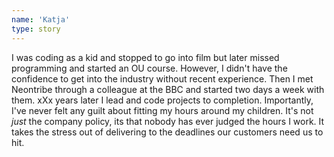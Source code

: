 ```yaml
---
name: 'Katja'
type: story
---
```


I was coding as a kid and stopped to go into film but later missed programming and started an OU course. However, I didn't have the confidence to get into the industry without recent experience. Then I met Neontribe through a colleague at the BBC and started two days a week with them. xXx years later I lead and code projects to completion. Importantly, I've never felt any guilt about fitting my hours around my children. It's not _just_ the company policy, its that nobody has ever judged the hours I work. It takes the stress out of delivering to the deadlines our customers need us to hit.
